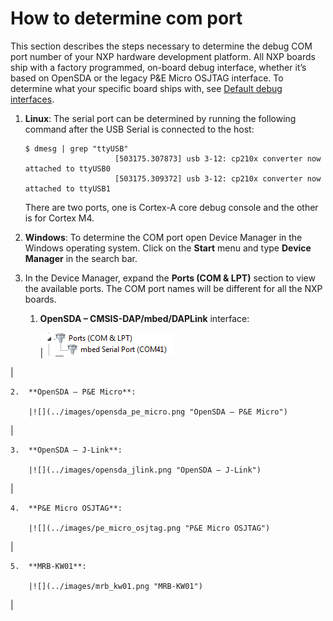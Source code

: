 # How to determine com port

This section describes the steps necessary to determine the debug COM port number of your NXP hardware development platform. All NXP boards ship with a factory programmed, on-board debug interface, whether it’s based on OpenSDA or the legacy P&E Micro OSJTAG interface. To determine what your specific board ships with, see [Default debug interfaces](default_debug_interfaces.md).

1.  **Linux**: The serial port can be determined by running the following command after the USB Serial is connected to the host:

    ```
    $ dmesg | grep "ttyUSB"
                        [503175.307873] usb 3-12: cp210x converter now attached to ttyUSB0
                        [503175.309372] usb 3-12: cp210x converter now attached to ttyUSB1
    ```

    There are two ports, one is Cortex-A core debug console and the other is for Cortex M4.

2.  **Windows**: To determine the COM port open Device Manager in the Windows operating system. Click on the **Start** menu and type **Device Manager** in the search bar.

3.  In the Device Manager, expand the **Ports \(COM & LPT\)** section to view the available ports. The COM port names will be different for all the NXP boards.

    1.  **OpenSDA – CMSIS-DAP/mbed/DAPLink** interface:

        |![](../images/opensda_cmsis_dap.png "OpenSDA – CMSIS-DAP/mbed/DAPLink interface")

|

    2.  **OpenSDA – P&E Micro**:

        |![](../images/opensda_pe_micro.png "OpenSDA – P&E Micro")

|

    3.  **OpenSDA – J-Link**:

        |![](../images/opensda_jlink.png "OpenSDA – J-Link")

|

    4.  **P&E Micro OSJTAG**:

        |![](../images/pe_micro_osjtag.png "P&E Micro OSJTAG")

|

    5.  **MRB-KW01**:

        |![](../images/mrb_kw01.png "MRB-KW01")

|


